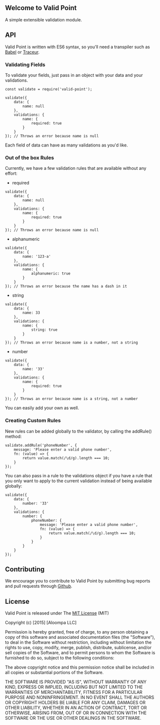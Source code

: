## Welcome to Valid Point

A simple extensible validation module.

## API

Valid Point is written with ES6 syntax, so you'll need a transpiler such as [Babel](http://babel.io) or [Traceur](https://github.com/google/traceur-compiler).

### Validating Fields

To validate your fields, just pass in an object with your data and your validations.

```
const validate = require('valid-point');

validate({
    data: {
        name: null
    },
    validations: {
        name: {
            required: true
        }
    }
}); // Throws an error because name is null
```

Each field of data can have as many validations as you'd like.

### Out of the box Rules

Currently, we have a few validation rules that are available without any effort:

- required

```
validate({
    data: {
        name: null
    },
    validations: {
        name: {
            required: true
        }
    }
}); // Throws an error because name is null
```

- alphanumeric

```
validate({
    data: {
        name: '123-a'
    },
    validations: {
        name: {
            alphanumeric: true
        }
    }
}); // Throws an error because the name has a dash in it
```

- string

```
validate({
    data: {
        name: 33
    },
    validations: {
        name: {
            string: true
        }
    }
}); // Throws an error because name is a number, not a string
```

- number

```
validate({
    data: {
        name: '33'
    },
    validations: {
        name: {
            required: true
        }
    }
}); // Throws an error because name is a string, not a number
```

You can easily add your own as well.

### Creating Custom Rules

New rules can be added globally to the validator, by calling the addRule() method:

```
validate.addRule('phoneNumber', {
    message: 'Please enter a valid phone number',
    fn: (value) => {
        return value.match(/\d/g).length === 10;
    }
});
```

You can also pass in a rule to the validations object if you have a rule that you only want to apply to the current validation instead of being available globally:

```
validate({
    data: {
        number: '33'
    },
    validations: {
        number: {
            phoneNumber: {
                message: 'Please enter a valid phone number',
                fn: (value) => {
                    return value.match(/\d/g).length === 10;
                }
            }
        }
    }
});
```

## Contributing

We encourage you to contribute to Valid Point by submitting bug reports and pull requests through [Github](http://github.com).

## License

Valid Point is released under The [MIT License](http://www.opensource.org/licenses/MIT) (MIT)

Copyright (c) [2015] [Aloompa LLC]

Permission is hereby granted, free of charge, to any person obtaining a copy
of this software and associated documentation files (the "Software"), to deal
in the Software without restriction, including without limitation the rights
to use, copy, modify, merge, publish, distribute, sublicense, and/or sell
copies of the Software, and to permit persons to whom the Software is
furnished to do so, subject to the following conditions:

The above copyright notice and this permission notice shall be included in all
copies or substantial portions of the Software.

THE SOFTWARE IS PROVIDED "AS IS", WITHOUT WARRANTY OF ANY KIND, EXPRESS OR IMPLIED, INCLUDING BUT NOT LIMITED TO THE WARRANTIES OF MERCHANTABILITY, FITNESS FOR A PARTICULAR PURPOSE AND NONINFRINGEMENT. IN NO EVENT SHALL THE AUTHORS OR COPYRIGHT HOLDERS BE LIABLE FOR ANY CLAIM, DAMAGES OR OTHER LIABILITY, WHETHER IN AN ACTION OF CONTRACT, TORT OR OTHERWISE, ARISING FROM,
OUT OF OR IN CONNECTION WITH THE SOFTWARE OR THE USE OR OTHER DEALINGS IN THE SOFTWARE.
